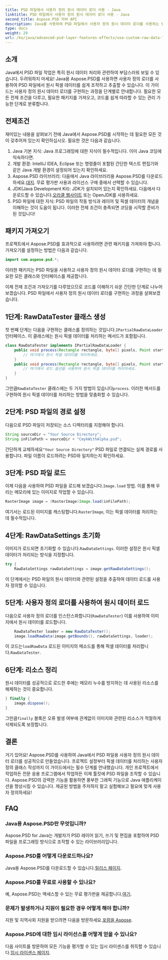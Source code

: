 ```yaml
---
title: PSD 파일에서 사용자 정의 원시 데이터 로더 사용 - Java
linktitle: PSD 파일에서 사용자 정의 원시 데이터 로더 사용 - Java
second_title: Aspose.PSD 자바 API
description: Java를 사용하여 PSD 파일에서 사용자 정의 원시 데이터 로더를 사용하는 방법을 알아보세요! 이 단계별 가이드에서는 설정부터 리소스 정리까지 모든 것을 다룹니다.
type: docs
weight: 29
url: /ko/java/advanced-psd-layer-features-effects/use-custom-raw-data-loader-psd-files/
---
```

## 소개
Java에서 PSD 파일 작업은 특히 원시 데이터 처리와 관련하여 부담스러워 보일 수 있습니다. 두려워하지 마세요! Java용 Aspose.PSD를 사용하면 사용자 정의 로더를 사용하여 PSD 파일에서 원시 픽셀 데이터를 쉽게 조작하고 추출할 수 있습니다. 이 가이드는 사용자 정의 원시 데이터 로더를 구현하는 과정을 단계별로 안내합니다. 필요한 모든 전제 조건을 다루고, 필요한 패키지를 가져오고, 코드를 쉽게 따라할 수 있는 관리 가능한 단계로 분류합니다.
## 전제조건
재미있는 내용을 살펴보기 전에 Java에서 Aspose.PSD를 시작하는 데 필요한 모든 것이 갖추어져 있는지 확인하십시오. 필요한 것은 다음과 같습니다.
1. Java 기본 지식: Java 프로그래밍에 대한 지식이 필수적입니다. 이미 Java 코딩에 익숙하다면.
2. 개발 환경: IntelliJ IDEA, Eclipse 또는 명령줄이 포함된 간단한 텍스트 편집기와 같은 Java 개발 환경이 설정되어 있는지 확인하세요.
3.  Aspose.PSD 라이브러리: 다음에서 Java 라이브러리용 Aspose.PSD를 다운로드하세요.[대지](https://releases.aspose.com/psd/java/). 무료 평가판 사용과 라이선스 구매 중에서 선택할 수 있습니다.
4. JDK(Java Development Kit): JDK가 설치되어 있는지 확인하세요. 다음에서 다운로드할 수 있습니다.[오라클 웹사이트](https://www.oracle.com/java/technologies/javase-jdk11-downloads.html) 또는 OpenJDK를 사용하세요.
5. PSD 파일에 대한 지식: PSD 파일의 작동 방식과 레이어 및 픽셀 데이터의 개념을 이해하는 것이 도움이 됩니다.
이러한 전제 조건이 충족되면 코딩을 시작할 준비가 된 것입니다!

## 패키지 가져오기
프로젝트에서 Aspose.PSD를 효과적으로 사용하려면 관련 패키지를 가져와야 합니다. 가져오기를 설정하는 방법은 다음과 같습니다.
```java
import com.aspose.psd.*;
```
이러한 패키지는 PSD 파일을 사용하고 사용자 정의 원시 데이터 로더를 구현하는 데 필요한 모든 클래스와 인터페이스를 제공합니다.

이제 전제 조건과 가져오기를 다루었으므로 코드를 이해하기 쉬운 간단한 단계로 나누어 보겠습니다. PSD 파일에서 사용자 정의 원시 데이터 로더를 구현하는 과정을 살펴보겠습니다.
## 1단계: RawDataTester 클래스 생성
 첫 번째 단계는 다음을 구현하는 클래스를 정의하는 것입니다.`IPartialRawDataLoader` 인터페이스. 이 클래스에는 원시 픽셀 데이터를 처리하는 메서드가 포함됩니다.
```java
class RawDataTester implements IPartialRawDataLoader {
    public void process(Rectangle rectangle, byte[] pixels, Point start, Point end) {
        // 여기에서 원시 픽셀 데이터를 처리하세요.
    }
    public void process(Rectangle rectangle, byte[] pixels, Point start, Point end, LoadOptions loadOptions) {
        // 여기에서 로드 옵션을 사용하여 원시 픽셀 데이터를 처리하세요.
    }
}
```
 그만큼`RawDataTester` 클래스에는 두 가지 방법이 있습니다`process`. 이러한 메서드를 구현하여 원시 픽셀 데이터를 처리하는 방법을 맞춤화할 수 있습니다. 
## 2단계: PSD 파일의 경로 설정
다음으로 PSD 파일이 저장되는 소스 디렉터리를 지정해야 합니다.
```java
String sourceDir = "Your Source Directory";
String inFilePath = sourceDir + "CmykWithAlpha.psd";
```
 간단하게 교체하세요`"Your Source Directory"` PSD 파일로 연결되는 실제 경로를 사용합니다. 파일 이름이 로드하려는 PSD와 일치하는지 확인하세요.
## 3단계: PSD 파일 로드
 이제 다음을 사용하여 PSD 파일을 로드해 보겠습니다.`Image.load` 방법. 이를 통해 우리는 메모리에 있는 이미지로 작업할 수 있습니다.
```java
RasterImage image = (RasterImage)Image.load(inFilePath);
```
여기서는 로드된 이미지를 캐스팅합니다.`RasterImage`, 이는 픽셀 데이터를 처리하는 데 필수적입니다.
## 4단계: RawDataSettings 초기화
 이미지가 로드되면 초기화할 수 있습니다.`RawDataSettings`. 이러한 설정은 원시 픽셀 데이터가 처리되는 방식을 지정합니다.
```java
try {
    RawDataSettings rawDataSettings = image.getRawDataSettings();
```
이 단계에서는 PSD 파일의 원시 데이터와 관련된 설정을 추출하여 데이터 로드를 사용자 정의할 수 있습니다.
## 5단계: 사용자 정의 로더를 사용하여 원시 데이터 로드
다음으로 사용자 정의 로더를 인스턴스화합니다(`RawDataTester`) 이를 사용하여 이미지에서 원시 데이터를 로드합니다.
```java
    RawDataTester loader = new RawDataTester();
    image.loadRawData(image.getBounds(), rawDataSettings, loader);
```
 이 코드는`loadRawData` 로드된 이미지의 메소드를 통해 픽셀 데이터를 처리합니다.`RawDataTester`.
## 6단계: 리소스 정리
원시 데이터를 성공적으로 로드한 후에는 메모리 누수를 방지하는 데 사용된 리소스를 해제하는 것이 중요합니다.
```java
} finally {
    image.dispose();
}
```
 그만큼`finally` 블록은 오류 발생 여부에 관계없이 이미지와 관련된 리소스가 적절하게 삭제되도록 보장합니다.

## 결론
거기 있어요! Aspose.PSD를 사용하여 Java에서 PSD 파일용 사용자 정의 원시 데이터 로더를 성공적으로 만들었습니다. 프로젝트 설정부터 픽셀 데이터를 처리하는 사용자 정의 클래스 작성까지 이 가이드에서는 필수 단계를 안내했습니다. 개인 프로젝트에서 작업하든 전문 응용 프로그램에서 작업하든 이제 툴킷에 PSD 파일을 조작할 수 있습니다.
Aspose.PSD의 강력한 기능을 활용하면 풍부한 그래픽 기능으로 Java 애플리케이션을 향상시킬 수 있습니다. 제공된 방법을 주저하지 말고 실험해보고 필요에 맞게 사용자 정의하세요!

## FAQ
### Java용 Aspose.PSD란 무엇입니까?  
Aspose.PSD for Java는 개발자가 PSD 레이어 읽기, 쓰기 및 편집을 포함하여 PSD 파일을 프로그래밍 방식으로 조작할 수 있는 라이브러리입니다.
### Aspose.PSD를 어떻게 다운로드하나요?  
 Java용 Aspose.PSD를 다운로드할 수 있습니다.[릴리스 페이지](https://releases.aspose.com/psd/java/).
### Aspose.PSD를 무료로 사용할 수 있나요?  
 예, Aspose.PSD는 액세스할 수 있는 무료 평가판을 제공합니다.[여기](https://releases.aspose.com/).
### 문제가 발생하거나 지원이 필요한 경우 어떻게 해야 합니까?  
 지원 및 지역사회 지원을 받으려면 다음을 방문하세요.[포럼을 Aspose](https://forum.aspose.com/c/psd/34).
### Aspose.PSD에 대한 임시 라이선스를 어떻게 얻을 수 있나요?  
다음 사이트를 방문하여 모든 기능을 평가할 수 있는 임시 라이센스를 취득할 수 있습니다.[임시 라이센스 페이지](https://purchase.aspose.com/temporary-license/).